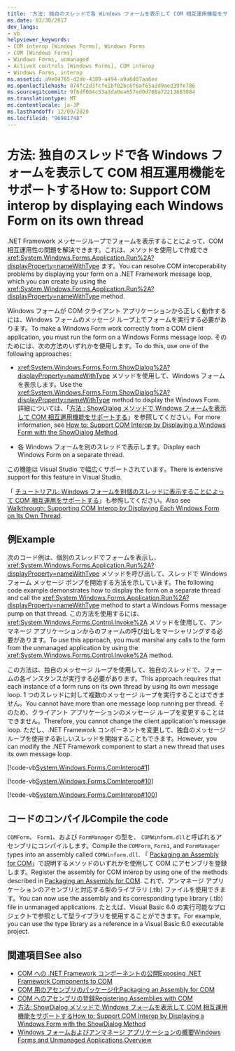 ```yaml
---
title: '方法: 独自のスレッドで各 Windows フォームを表示して COM 相互運用機能をサポートする'
ms.date: 03/30/2017
dev_langs:
- vb
helpviewer_keywords:
- COM interop [Windows Forms], Windows Forms
- COM [Windows Forms]
- Windows Forms, unmanaged
- ActiveX controls [Windows Forms], COM interop
- Windows Forms, interop
ms.assetid: a9e04765-d2de-4389-a494-a9a6d07aa6ee
ms.openlocfilehash: 074fc2d3fcfe1bf02bc6f6af65a3d9aed39fe786
ms.sourcegitcommit: 9f6df084c53a3da0ea657ed0d708a72213683084
ms.translationtype: MT
ms.contentlocale: ja-JP
ms.lasthandoff: 12/09/2020
ms.locfileid: "96981748"
---
```

# <a name="how-to-support-com-interop-by-displaying-each-windows-form-on-its-own-thread"></a><span data-ttu-id="52632-102">方法: 独自のスレッドで各 Windows フォームを表示して COM 相互運用機能をサポートする</span><span class="sxs-lookup"><span data-stu-id="52632-102">How to: Support COM interop by displaying each Windows Form on its own thread</span></span>

<span data-ttu-id="52632-103">.NET Framework メッセージループでフォームを表示することによって、COM 相互運用性の問題を解決できます。これは、メソッドを使用して作成でき <xref:System.Windows.Forms.Application.Run%2A?displayProperty=nameWithType> ます。</span><span class="sxs-lookup"><span data-stu-id="52632-103">You can resolve COM interoperability problems by displaying your form on a .NET Framework message loop, which you can create by using the <xref:System.Windows.Forms.Application.Run%2A?displayProperty=nameWithType> method.</span></span>

<span data-ttu-id="52632-104">Windows フォームが COM クライアント アプリケーションから正しく動作するには、Windows フォームのメッセージ ループ上でフォームを実行する必要があります。</span><span class="sxs-lookup"><span data-stu-id="52632-104">To make a Windows Form work correctly from a COM client application, you must run the form on a Windows Forms message loop.</span></span> <span data-ttu-id="52632-105">そのためには、次の方法のいずれかを使用します。</span><span class="sxs-lookup"><span data-stu-id="52632-105">To do this, use one of the following approaches:</span></span>

- <span data-ttu-id="52632-106"><xref:System.Windows.Forms.Form.ShowDialog%2A?displayProperty=nameWithType> メソッドを使用して、Windows フォームを表示します。</span><span class="sxs-lookup"><span data-stu-id="52632-106">Use the <xref:System.Windows.Forms.Form.ShowDialog%2A?displayProperty=nameWithType> method to display the Windows Form.</span></span> <span data-ttu-id="52632-107">詳細については、「[方法 : ShowDialog メソッドで Windows フォームを表示して COM 相互運用機能をサポートする](com-interop-by-displaying-a-windows-form-shadow.md)」を参照してください。</span><span class="sxs-lookup"><span data-stu-id="52632-107">For more information, see [How to: Support COM Interop by Displaying a Windows Form with the ShowDialog Method](com-interop-by-displaying-a-windows-form-shadow.md).</span></span>

- <span data-ttu-id="52632-108">各 Windows フォームを別のスレッドで表示します。</span><span class="sxs-lookup"><span data-stu-id="52632-108">Display each Windows Form on a separate thread.</span></span>

<span data-ttu-id="52632-109">この機能は Visual Studio で幅広くサポートされています。</span><span class="sxs-lookup"><span data-stu-id="52632-109">There is extensive support for this feature in Visual Studio.</span></span>

<span data-ttu-id="52632-110">「 [チュートリアル: Windows フォームを別個のスレッドに表示することによって COM 相互運用をサポートする](/previous-versions/visualstudio/visual-studio-2010/ms233639(v=vs.100))」も参照してください。</span><span class="sxs-lookup"><span data-stu-id="52632-110">Also see [Walkthrough: Supporting COM Interop by Displaying Each Windows Form on Its Own Thread](/previous-versions/visualstudio/visual-studio-2010/ms233639(v=vs.100)).</span></span>

## <a name="example"></a><span data-ttu-id="52632-111">例</span><span class="sxs-lookup"><span data-stu-id="52632-111">Example</span></span>

<span data-ttu-id="52632-112">次のコード例は、個別のスレッドでフォームを表示し、 <xref:System.Windows.Forms.Application.Run%2A?displayProperty=nameWithType> メソッドを呼び出して、スレッドで Windows フォーム メッセージ ポンプを開始する方法を示しています。</span><span class="sxs-lookup"><span data-stu-id="52632-112">The following code example demonstrates how to display the form on a separate thread and call the <xref:System.Windows.Forms.Application.Run%2A?displayProperty=nameWithType> method to start a Windows Forms message pump on that thread.</span></span> <span data-ttu-id="52632-113">この方法を使用するには、 <xref:System.Windows.Forms.Control.Invoke%2A> メソッドを使用して、アンマネージ アプリケーションからのフォームの呼び出しをマーシャリングする必要があります。</span><span class="sxs-lookup"><span data-stu-id="52632-113">To use this approach, you must marshal any calls to the form from the unmanaged application by using the <xref:System.Windows.Forms.Control.Invoke%2A> method.</span></span>

<span data-ttu-id="52632-114">この方法は、独自のメッセージ ループを使用して、独自のスレッドで、フォームの各インスタンスが実行する必要があります。</span><span class="sxs-lookup"><span data-stu-id="52632-114">This approach requires that each instance of a form runs on its own thread by using its own message loop.</span></span> <span data-ttu-id="52632-115">1 つのスレッドに対して複数のメッセージ ループを実行することはできません。</span><span class="sxs-lookup"><span data-stu-id="52632-115">You cannot have more than one message loop running per thread.</span></span> <span data-ttu-id="52632-116">そのため、クライアント アプリケーションのメッセージ ループを変更することはできません。</span><span class="sxs-lookup"><span data-stu-id="52632-116">Therefore, you cannot change the client application's message loop.</span></span> <span data-ttu-id="52632-117">ただし、.NET Framework コンポーネントを変更して、独自のメッセージループを使用する新しいスレッドを開始することもできます。</span><span class="sxs-lookup"><span data-stu-id="52632-117">However, you can modify the .NET Framework component to start a new thread that uses its own message loop.</span></span>

[!code-vb[System.Windows.Forms.ComInterop#1](~/samples/snippets/visualbasic/VS_Snippets_Winforms/System.Windows.Forms.ComInterop/VB/COMForm.vb#1)]

[!code-vb[System.Windows.Forms.ComInterop#10](~/samples/snippets/visualbasic/VS_Snippets_Winforms/System.Windows.Forms.ComInterop/VB/FormManager.vb#10)]

[!code-vb[System.Windows.Forms.ComInterop#100](~/samples/snippets/visualbasic/VS_Snippets_Winforms/System.Windows.Forms.ComInterop/VB/Form1.vb#100)]

## <a name="compile-the-code"></a><span data-ttu-id="52632-118">コードのコンパイル</span><span class="sxs-lookup"><span data-stu-id="52632-118">Compile the code</span></span>

<span data-ttu-id="52632-119">`COMForm`、 `Form1`、および `FormManager` の型を、 `COMWinform.dll`と呼ばれるアセンブリにコンパイルします。</span><span class="sxs-lookup"><span data-stu-id="52632-119">Compile the `COMForm`, `Form1`, and `FormManager` types into an assembly called `COMWinform.dll`.</span></span> <span data-ttu-id="52632-120">「 [Packaging an Assembly for COM](/dotnet/framework/interop/packaging-an-assembly-for-co)」で説明するメソッドのいずれかを使用して COM にアセンブリを登録します。</span><span class="sxs-lookup"><span data-stu-id="52632-120">Register the assembly for COM interop by using one of the methods described in [Packaging an Assembly for COM](/dotnet/framework/interop/packaging-an-assembly-for-co).</span></span> <span data-ttu-id="52632-121">これで、アンマネージ アプリケーションのアセンブリと対応する型のライブラリ (.tlb) ファイルを使用できます。</span><span class="sxs-lookup"><span data-stu-id="52632-121">You can now use the assembly and its corresponding type library (.tlb) file in unmanaged applications.</span></span> <span data-ttu-id="52632-122">たとえば、Visual Basic 6.0 の実行可能なプロジェクトで参照として型ライブラリを使用することができます。</span><span class="sxs-lookup"><span data-stu-id="52632-122">For example, you can use the type library as a reference in a Visual Basic 6.0 executable project.</span></span>

## <a name="see-also"></a><span data-ttu-id="52632-123">関連項目</span><span class="sxs-lookup"><span data-stu-id="52632-123">See also</span></span>

- [<span data-ttu-id="52632-124">COM への .NET Framework コンポーネントの公開</span><span class="sxs-lookup"><span data-stu-id="52632-124">Exposing .NET Framework Components to COM</span></span>](/dotnet/framework/interop/exposing-dotnet-components-to-co)
- [<span data-ttu-id="52632-125">COM 用のアセンブリのパッケージ化</span><span class="sxs-lookup"><span data-stu-id="52632-125">Packaging an Assembly for COM</span></span>](/dotnet/framework/interop/packaging-an-assembly-for-co)
- [<span data-ttu-id="52632-126">COM へのアセンブリの登録</span><span class="sxs-lookup"><span data-stu-id="52632-126">Registering Assemblies with COM</span></span>](/dotnet/framework/interop/registering-assemblies-with-co)
- [<span data-ttu-id="52632-127">方法: ShowDialog メソッドで Windows フォームを表示して COM 相互運用機能をサポートする</span><span class="sxs-lookup"><span data-stu-id="52632-127">How to: Support COM Interop by Displaying a Windows Form with the ShowDialog Method</span></span>](com-interop-by-displaying-a-windows-form-shadow.md)
- [<span data-ttu-id="52632-128">Windows フォームおよびアンマネージ アプリケーションの概要</span><span class="sxs-lookup"><span data-stu-id="52632-128">Windows Forms and Unmanaged Applications Overview</span></span>](windows-forms-and-unmanaged-applications-overview.md)
